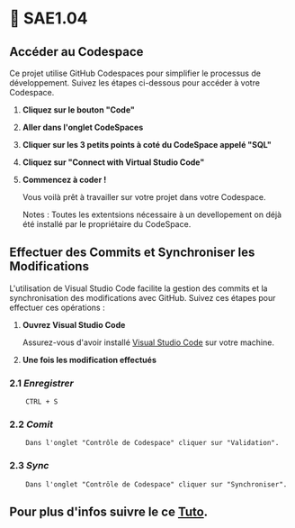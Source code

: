 # 🚀 SAE1.04

## Accéder au Codespace

Ce projet utilise GitHub Codespaces pour simplifier le processus de développement. Suivez les étapes ci-dessous pour accéder à votre Codespace.

1. **Cliquez sur le bouton "Code"**

2. **Aller dans l'onglet CodeSpaces**

3. **Cliquer sur les 3 petits points à coté du CodeSpace appelé "SQL"**

4. **Cliquez sur "Connect with Virtual Studio Code"**

5. **Commencez à coder !**

   Vous voilà prêt à travailler sur votre projet dans votre Codespace.

   Notes : Toutes les extentsions nécessaire à un devellopement on déjà été installé par le propriétaire du CodeSpace.

## Effectuer des Commits et Synchroniser les Modifications

L'utilisation de Visual Studio Code facilite la gestion des commits et la synchronisation des modifications avec GitHub. Suivez ces étapes pour effectuer ces opérations :

1. **Ouvrez Visual Studio Code**

   Assurez-vous d'avoir installé [Visual Studio Code](https://code.visualstudio.com/) sur votre machine.

2. **Une fois les modification effectués**
### 2.1 ***Enregistrer*** 
        CTRL + S

### 2.2 ***Comit*** 
        Dans l'onglet "Contrôle de Codespace" cliquer sur "Validation".

### 2.3 ***Sync*** 
        Dans l'onglet "Contrôle de Codespace" cliquer sur "Synchroniser".

## Pour plus d'infos suivre le ce [Tuto](https://univgrenoble-my.sharepoint.com/:p:/g/personal/barbiehu_azure_univ-grenoble-alpes_fr/EcIw1bH4SvhLlwR7hz4ytiQBoh5mEX5IM-PcyrC4V2iKmA?e=Lyt3de).